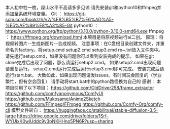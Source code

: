本人初中牲一枚，屎山水平不高请多多见谅
请先安装git和python10和ffmpeg并添加至系统环境变量。
Git ： https://git-scm.com/book/zh/v2/%E8%B5%B7%E6%AD%A5-%E5%AE%89%E8%A3%85-Git 
python10 ：https://www.python.org/ftp/python/3.10.0/python-3.10.0-amd64.exe
ffmpeg ： https://ffmpeg.org/download.html
本项目是将原视频进行ai二创。
原理：将视频转图片--生成新图片--合成视频。
注意事项：在C盘根目录创建文件夹，并重命名为factory。将setup.cmd setup2.cmd setup3.cmd re~.txt放入文件夹中。
请先运行setup.cmd，如果没有问题你可以看到安装完成的提示。
如果在git clone完成后出现了问题，那么请运行setup2.cmd。
如果setup2.cmd出现问题请重复运行。
setup2.cmd运行完成后运行setup3.cmd即可完成。
安装完成后请运行start.bat。
大致如此，如果出现问题请发issues。有时间玩会回复的（学业繁忙，但有空会回复）
请手动将start.bat中的python路径换为自己的
感谢：
本项目引用了以下项目：
https://github.com/OldDriver258/frame_extractor
https://github.com/comfyanonymous/ComfyUI
https://github.com/Mukosame/Anime2Sketch
https://github.com/FFmpeg/FFmpeg
https://github.com/Comfy-Org/comfy-cli
模型文件转自：
https://huggingface.co/stabilityai/stable-diffusion-3.5-large
https://drive.google.com/drive/folders/1Srf-WYUixK0wiUddc9y3pNKHHno5PN6R?usp=sharing
